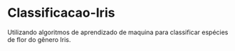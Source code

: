 # Classificacao-Iris
Utilizando algoritmos de aprendizado de maquina para classificar espécies de flor do gênero Iris.
